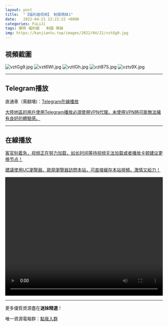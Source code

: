```yaml
---
layout: post
title:  "【福利姬视频】 制服萌妹1"
date:   2022-04-21 12:21:22 +0800
categories: FuLiJi
tags: 推特 福利姬   制服 萌妹
img: https://kanjiantu.top/images/2022/04/21/vztGg9.jpg
---
```



## 視頻截圖

![vztGg9.jpg](https://kanjiantu.top/images/2022/04/21/vztGg9.jpg)
![vzt6WI.jpg](https://kanjiantu.top/images/2022/04/21/vzt6WI.jpg)
![vztlGh.jpg](https://kanjiantu.top/images/2022/04/21/vztlGh.jpg)
![vzt87S.jpg](https://kanjiantu.top/images/2022/04/21/vzt87S.jpg)
![vzts9X.jpg](https://kanjiantu.top/images/2022/04/21/vzts9X.jpg)

* * *
## Telegram播放

直通車（需翻墻)：[Telegram在線播放](https://t.me/mimeijingxuan/794)


<u>大陸地區的用戶使用Telegram播放必須使用VPN代理，未使用VPN時可能無法擁有良好的體驗感。</u> 
* * *
## 在線播放
<u>客官别着急，视频正在努力加载，如长时间等待视频无法加载或者播放卡顿建议更换节点！</u>

<u>建議使用UC瀏覽器、歐朋瀏覽器訪問本站，可直接緩存本站視頻，激情又給力！</u>
<center><video src="https://cdn.publer.io/uploads/videos/625d9918db27975836831119/0a8a725d45f340964ef0f6cf1acc7f14.mp4" width="100%" height="380px" controls="controls"></video></center>

* * *
更多優質資源盡在**迷妹精選**！

唯一資源電報群：[點我入群](https://t.me/mimeijingxuan)


